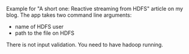 Example for "A short one: Reactive streaming from HDFS" article on my blog.
The app takes two command line arguments:
 * name of HDFS user
 * path to the file on HDFS

There is not input validation.
You need to have hadoop running.
